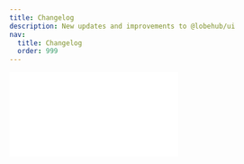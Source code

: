 ```yaml
---
title: Changelog
description: New updates and improvements to @lobehub/ui
nav:
  title: Changelog
  order: 999
---
```


<embed src="../../CHANGELOG.md"></embed>
